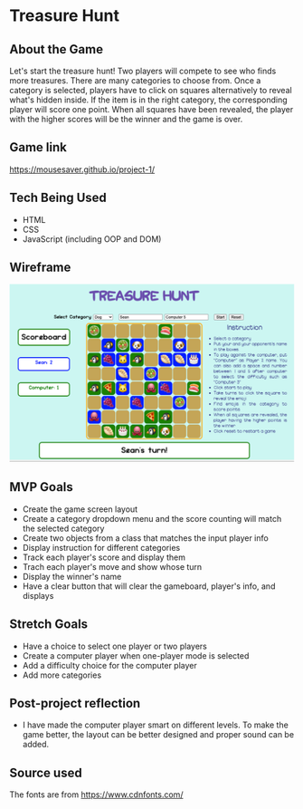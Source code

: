 # Treasure Hunt

## About the Game

Let's start the treasure hunt! Two players will compete to see who finds more treasures. There are many categories to choose from. Once a category is selected, players have to click on squares alternatively to reveal what's hidden inside. If the item is in the right category, the corresponding player will score one point. When all squares have been revealed, the player with the higher scores will be the winner and the game is over.

## Game link
https://mousesaver.github.io/project-1/

## Tech Being Used

- HTML
- CSS
- JavaScript (including OOP and DOM)

## Wireframe
![Wirefra,e](Picture1.png)

## MVP Goals
- Create the game screen layout
- Create a category dropdown menu and the score counting will match the selected category
- Create two objects from a class that matches the input player info
- Display instruction for different categories
- Track each player's score and display them
- Trach each player's move and show whose turn
- Display the winner's name
- Have a clear button that will clear the gameboard, player's info, and displays

## Stretch Goals

- Have a choice to select one player or two players
- Create a computer player when one-player mode is selected
- Add a difficulty choice for the computer player
- Add more categories

## Post-project reflection

- I have made the computer player smart on different levels. To make the game better, the layout can be better designed and proper sound can be added.

## Source used
The fonts are from https://www.cdnfonts.com/